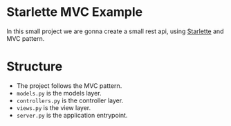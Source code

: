 # Starlette MVC Example
In this small project we are gonna create a small rest api, using [Starlette](https://www.starlette.io/) and MVC pattern.


# Structure
- The project follows the MVC pattern.
- `models.py` is the models layer.
- `controllers.py` is the controller layer.
- `views.py` is the view layer.
- `server.py` is the application entrypoint.



